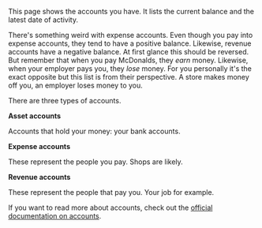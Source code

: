 This page shows the accounts you have. It lists the current balance and the latest date of activity.

There's something weird with expense accounts. Even though you pay into expense accounts, they tend to have a positive balance. Likewise, revenue accounts have a negative balance. At first glance this should be reversed. But remember that when you pay McDonalds, they *earn* money. Likewise, when your employer pays you, they *lose* money. For you personally it's the exact opposite but this list is from their perspective. A store makes money off you, an employer loses money to you.

There are three types of accounts.

**Asset accounts**

Accounts that hold your money: your bank accounts.

**Expense accounts**

These represent the people you pay. Shops are likely.

**Revenue accounts**

These represent the people that pay you. Your job for example.

If you want to read more about accounts, check out the [official documentation on accounts](https://firefly-iii.readthedocs.io/en/latest/concepts/accounts.html).